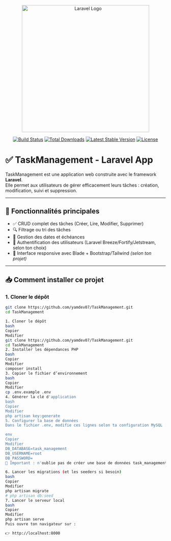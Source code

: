 
<p align="center"><a href="https://laravel.com" target="_blank"><img src="https://raw.githubusercontent.com/laravel/art/master/logo-lockup/5%20SVG/2%20CMYK/1%20Full%20Color/laravel-logolockup-cmyk-red.svg" width="400" alt="Laravel Logo"></a></p>

<p align="center">
<a href="https://github.com/laravel/framework/actions"><img src="https://github.com/laravel/framework/workflows/tests/badge.svg" alt="Build Status"></a>
<a href="https://packagist.org/packages/laravel/framework"><img src="https://img.shields.io/packagist/dt/laravel/framework" alt="Total Downloads"></a>
<a href="https://packagist.org/packages/laravel/framework"><img src="https://img.shields.io/packagist/v/laravel/framework" alt="Latest Stable Version"></a>
<a href="https://packagist.org/packages/laravel/framework"><img src="https://img.shields.io/packagist/l/laravel/framework" alt="License"></a>
</p>

# ✅ TaskManagement - Laravel App

TaskManagement est une application web construite avec le framework **Laravel**.  
Elle permet aux utilisateurs de gérer efficacement leurs tâches : création, modification, suivi et suppression.

---

## 🚀 Fonctionnalités principales

- ✅ CRUD complet des tâches (Créer, Lire, Modifier, Supprimer)
- 🔍 Filtrage ou tri des tâches
- 📆 Gestion des dates et échéances
- 👥 Authentification des utilisateurs (Laravel Breeze/Fortify/Jetstream, selon ton choix)
- 🎨 Interface responsive avec Blade + Bootstrap/Tailwind *(selon ton projet)*

---

## 📥 Comment installer ce projet

### 1. Cloner le dépôt

```bash
git clone https://github.com/yamdev07/TaskManagement.git
cd TaskManagement

1. Cloner le dépôt
bash
Copier
Modifier
git clone https://github.com/yamdev07/TaskManagement.git
cd TaskManagement
2. Installer les dépendances PHP
bash
Copier
Modifier
composer install
3. Copier le fichier d’environnement
bash
Copier
Modifier
cp .env.example .env
4. Générer la clé d'application
bash
Copier
Modifier
php artisan key:generate
5. Configurer la base de données
Dans le fichier .env, modifie ces lignes selon ta configuration MySQL :

env
Copier
Modifier
DB_DATABASE=task_management
DB_USERNAME=root
DB_PASSWORD=
🛑 Important : n'oublie pas de créer une base de données task_management dans ton SGBD (ex : phpMyAdmin ou MySQL Workbench).

6. Lancer les migrations (et les seeders si besoin)
bash
Copier
Modifier
php artisan migrate
# php artisan db:seed
7. Lancer le serveur local
bash
Copier
Modifier
php artisan serve
Puis ouvre ton navigateur sur :

👉 http://localhost:8000


